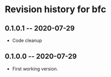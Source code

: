 # Revision history for bfc

## 0.1.0.1 -- 2020-07-29

* Code cleanup

## 0.1.0.0 -- 2020-07-29

* First working version.
